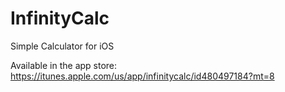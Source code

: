 InfinityCalc
============

Simple Calculator for iOS

Available in the app store: https://itunes.apple.com/us/app/infinitycalc/id480497184?mt=8


